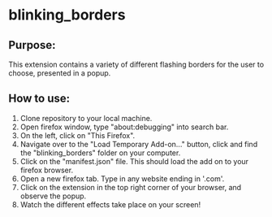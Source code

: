 # blinking_borders

## Purpose:

This extension contains a variety of different flashing borders for the user to choose, presented in a popup. 

## How to use: 

1. Clone repository to your local machine.
2. Open firefox window, type "about:debugging" into search bar.
3. On the left, click on "This Firefox".
4. Navigate over to the "Load Temporary Add-on..." button, click and find the "blinking_borders" folder on your computer.
5. Click on the "manifest.json" file. This should load the add on to your firefox browser.
6. Open a new firefox tab. Type in any website ending in '.com'. 
7. Click on the extension in the top right corner of your browser, and observe the popup.
8. Watch the different effects take place on your screen!